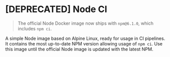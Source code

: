 # [DEPRECATED] Node CI

> The official Node Docker image now ships with `npm@6.1.0`, which includes `npm ci`.

A simple Node image based on Alpine Linux, ready for usage in CI pipelines.
It contains the most up-to-date NPM version allowing usage of `npm ci`.
Use this image until the official Node image is updated with the latest NPM.
